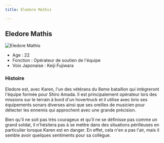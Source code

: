 ```yaml
---
title: Eledore Mathis

---
```



Eledore Mathis
--------------




![Eledore Mathis](/images/stories/saga/08thmsteam/persos/eledore-mathis.png)


* Age : 22
* Fonction : Opérateur de soutien de l'équipe
* Voix Japonaise : Keiji Fujiwara


### Histoire


Eledore est, avec Karen, l'un des vétérans du 8eme bataillon qui intègreront l'équipe formée pour Shiro Amada. Il est principalement opérateur lors des missions sur le terrain à bord d'un hovertruck et il utilise avec brio ses équipements sonars diverses ainsi que ses oreilles de musicien pour détecter les ennemis qui approchent avec une grande précision.


Bien qu'il ne soit pas très courageux et qu'il ne se définisse pas comme un grand soldat, il n'hésitera pas à se mettre dans des situations périlleuses en particulier lorsque Karen est en danger. En effet, cela n'en a pas l'air, mais il semble avoir quelques sentiments pour sa collègue.


